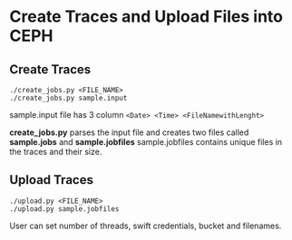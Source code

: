 # Create Traces and Upload Files into CEPH

## Create Traces 

```
./create_jobs.py <FILE_NAME>
./create_jobs.py sample.input
```

sample.input file has 3 column
```<Date> <Time> <FileNamewithLenght> ```

**create_jobs.py** parses the input file and creates two files called **sample.jobs** and **sample.jobfiles**
sample.jobfiles contains unique files in the traces and their size.

## Upload Traces 
```
./upload.py <FILE_NAME>
./upload.py sample.jobfiles
```
User can set number of threads, swift credentials, bucket and filenames.

